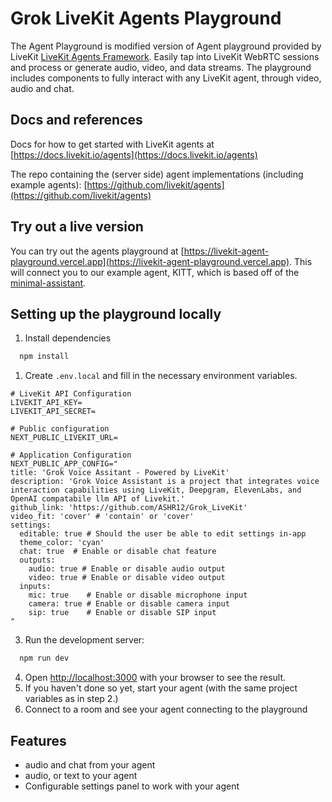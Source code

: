 # Grok LiveKit Agents Playground

<!--BEGIN_DESCRIPTION-->

The Agent Playground is modified version of Agent playground provided by LiveKit [LiveKit Agents Framework](https://github.com/livekit/agents). Easily tap into LiveKit WebRTC sessions and process or generate audio, video, and data streams.
The playground includes components to fully interact with any LiveKit agent, through video, audio and chat.

<!--END_DESCRIPTION-->

## Docs and references

Docs for how to get started with LiveKit agents at [https://docs.livekit.io/agents](https://docs.livekit.io/agents)

The repo containing the (server side) agent implementations (including example agents): [https://github.com/livekit/agents](https://github.com/livekit/agents)

## Try out a live version

You can try out the agents playground at [https://livekit-agent-playground.vercel.app](https://livekit-agent-playground.vercel.app).
This will connect you to our example agent, KITT, which is based off of the [minimal-assistant](https://github.com/livekit/agents/blob/main/examples/voice-pipeline-agent/minimal_assistant.py).

## Setting up the playground locally

1. Install dependencies

```bash
  npm install
```

1. Create `.env.local` and fill in the necessary environment variables.

```
# LiveKit API Configuration
LIVEKIT_API_KEY=
LIVEKIT_API_SECRET=

# Public configuration
NEXT_PUBLIC_LIVEKIT_URL=

# Application Configuration
NEXT_PUBLIC_APP_CONFIG="
title: 'Grok Voice Assitant - Powered by LiveKit'
description: 'Grok Voice Assistant is a project that integrates voice interaction capabilities using LiveKit, Deepgram, ElevenLabs, and OpenAI compatabile llm API of Livekit.'
github_link: 'https://github.com/ASHR12/Grok_LiveKit'
video_fit: 'cover' # 'contain' or 'cover'
settings:
  editable: true # Should the user be able to edit settings in-app
  theme_color: 'cyan'
  chat: true  # Enable or disable chat feature
  outputs:
    audio: true # Enable or disable audio output
    video: true # Enable or disable video output
  inputs:
    mic: true    # Enable or disable microphone input
    camera: true # Enable or disable camera input
    sip: true    # Enable or disable SIP input
"
```

3. Run the development server:

```bash
  npm run dev
```

4. Open [http://localhost:3000](http://localhost:3000) with your browser to see the result.
5. If you haven't done so yet, start your agent (with the same project variables as in step 2.)
6. Connect to a room and see your agent connecting to the playground

## Features

- audio and chat from your agent
- audio, or text to your agent
- Configurable settings panel to work with your agent
